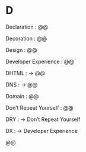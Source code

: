# D

Declaration
: @@

Decoration
: @@

Design
: @@

Developer Experience
: @@

DHTML
: → @@

DNS
: → @@

Domain
: @@

Don’t Repeat Yourself
: @@

DRY
: → Don’t Repeat Yourself

DX
: → Developer Experience

@@